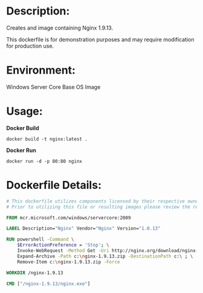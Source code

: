# Description:

Creates and image containing Nginx 1.9.13.

This dockerfile is for demonstration purposes and may require modification for production use.

# Environment:

Windows Server Core Base OS Image

# Usage:

**Docker Build**

```
docker build -t nginx:latest .

```

**Docker Run**

```
docker run -d -p 80:80 nginx
```

# Dockerfile Details:
```Dockerfile
# This dockerfile utilizes components licensed by their respective owners/authors.
# Prior to utilizing this file or resulting images please review the respective licenses at: http://nginx.org/LICENSE

FROM mcr.microsoft.com/windows/servercore:2009

LABEL Description="Nginx" Vendor="Nginx" Version="1.0.13"

RUN powershell -Command \
    $ErrorActionPreference = 'Stop'; \
    Invoke-WebRequest -Method Get -Uri http://nginx.org/download/nginx-1.9.13.zip -OutFile c:\nginx-1.9.13.zip ; \
    Expand-Archive -Path c:\nginx-1.9.13.zip -DestinationPath c:\ ; \
    Remove-Item c:\nginx-1.9.13.zip -Force

WORKDIR /nginx-1.9.13

CMD ["/nginx-1.9.13/nginx.exe"]
```

